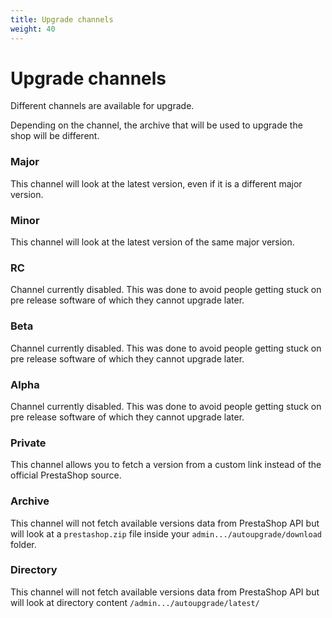 ```yaml
---
title: Upgrade channels
weight: 40
---
```


# Upgrade channels

Different channels are available for upgrade.

Depending on the channel, the archive that will be used to upgrade the shop will be different.


### Major

This channel will look at the latest version, even if it is a different major version.

### Minor

This channel will look at the latest version of the same major version.

### RC

Channel currently disabled. This was done to avoid people getting stuck on pre release software of which they cannot upgrade later.

### Beta

Channel currently disabled. This was done to avoid people getting stuck on pre release software of which they cannot upgrade later.

### Alpha

Channel currently disabled. This was done to avoid people getting stuck on pre release software of which they cannot upgrade later.

### Private

This channel allows you to fetch a version from a custom link instead of the official PrestaShop source.

### Archive

This channel will not fetch available versions data from PrestaShop API but will look at a `prestashop.zip` file inside your `admin.../autoupgrade/download` folder.

### Directory

This channel will not fetch available versions data from PrestaShop API but will look at directory content `/admin.../autoupgrade/latest/`